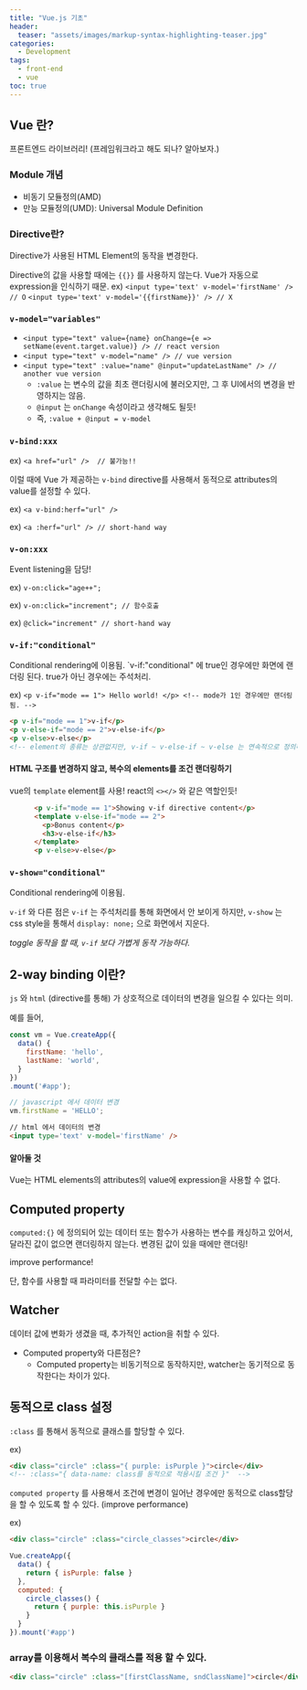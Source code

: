 ```yaml
---
title: "Vue.js 기초"
header:
  teaser: "assets/images/markup-syntax-highlighting-teaser.jpg"
categories:
  - Development
tags:
  - front-end
  - vue
toc: true
---
```


## Vue 란?

프론트엔드 라이브러리!
(프레임워크라고 해도 되나? 알아보자.)

### Module 개념

* 비동기 모듈정의(AMD)
* 만능 모듈정의(UMD): Universal Module Definition

### Directive란?

Directive가 사용된 HTML Element의 동작을 변경한다.

Directive의 값을 사용할 때에는 `{{}}` 를 사용하지 않는다. Vue가 자동으로 expression을 인식하기 때문.
ex) 
`<input type='text' v-model='firstName' /> // O`
`<input type='text' v-model='{{firstName}}' /> // X`

### `v-model="variables"`

* `<input type="text" value={name} onChange={e => setName(event.target.value)} /> // react version`
* `<input type="text" v-model="name" /> // vue version`
* `<input type="text" :value="name" @input="updateLastName" /> // another vue version`
    * `:value` 는 변수의 값을 최초 랜더링시에 불러오지만, 그 후 UI에서의 변경을 반영하지는 않음.
    * `@input` 는 `onChange` 속성이라고 생각해도 될듯!
    * 즉, `:value + @input = v-model`

### `v-bind:xxx`

ex) `<a href="url" />  // 불가능!!`

이럴 때에 Vue 가 제공하는 `v-bind` directive를 사용해서 동적으로 attributes의 value를 설정할 수 있다.

ex) `<a v-bind:herf="url" />`

ex) `<a :herf="url" /> // short-hand way`

### `v-on:xxx`

Event listening을 담당!

ex) `v-on:click="age++";`

ex) `v-on:click="increment"; // 함수호출`

ex) `@click="increment" // short-hand way`

### `v-if:"conditional"`

Conditional rendering에 이용됨.
`v-if:"conditional" 에 true인 경우에만 화면에 랜더링 된다. true가 아닌 경우에는 주석처리.

ex) `<p v-if="mode == 1"> Hello world! </p> <!-- mode가 1인 경우에만 랜더링 됨. --> `

```html
<p v-if="mode == 1">v-if</p>
<p v-else-if="mode == 2">v-else-if</p>
<p v-else>v-else</p>
<!-- element의 종류는 상관없지만, v-if ~ v-else-if ~ v-else 는 연속적으로 정의해야 한다. 아니면 에러 -->
```

#### HTML 구조를 변경하지 않고, 복수의 elements를 조건 랜더링하기

vue의 `template` element를 사용!
react의 `<></>` 와 같은 역할인듯!

```html
      <p v-if="mode == 1">Showing v-if directive content</p>
      <template v-else-if="mode == 2">
        <p>Bonus content</p>
        <h3>v-else-if</h3>
      </template>
      <p v-else>v-else</p>
```

### `v-show="conditional"`

Conditional rendering에 이용됨.

`v-if` 와 다른 점은 `v-if` 는 주석처리를 통해 화면에서 안 보이게 하지만, `v-show` 는 css style을 통해서 `display: none;` 으로 화면에서 지운다.

*toggle 동작을 할 때, `v-if` 보다 가볍게 동작 가능하다.*

## 2-way binding 이란?

`js` 와 `html` (directive를 통해) 가 상호적으로 데이터의 변경을 일으킬 수 있다는 의미.

예를 들어,

```js
const vm = Vue.createApp({
  data() {
    firstName: 'hello',
    lastName: 'world',
  }
})
.mount('#app');

// javascript 에서 데이터 변경
vm.firstName = 'HELLO';
```

```html
// html 에서 데이터의 변경
<input type='text' v-model='firstName' />
```

#### 알아둘 것

Vue는 HTML elements의 attributes의 value에 expression을 사용할 수 없다.

## Computed property

`computed:{}` 에 정의되어 있는 데이터 또는 함수가 사용하는 변수를 캐싱하고 있어서, 달라진 값이 없으면 랜더링하지 않는다. 변경된 값이 있을 때에만 랜더링!

improve performance!

단, 함수를 사용할 때 파라미터를 전달할 수는 없다.

## Watcher

데이터 값에 변화가 생겼을 때, 추가적인 action을 취할 수 있다.

* Computed property와 다른점은?
    * Computed property는 비동기적으로 동작하지만, watcher는 동기적으로 동작한다는 차이가 있다.

## 동적으로 class 설정

`:class` 를 통해서 동적으로 클래스를 할당할 수 있다.

ex)

```html
<div class="circle" :class="{ purple: isPurple }">circle</div>
<!-- :class="{ data-name: class를 동적으로 적용시킬 조건 }"  -->
```

`computed property` 를 사용해서 조건에 변경이 일어난 경우에만 동적으로 class할당을 할 수 있도록 할 수 있다. (improve performance)

ex)

```html
<div class="circle" :class="circle_classes">circle</div>
```

```js
Vue.createApp({
  data() {
    return { isPurple: false }
  },
  computed: {
    circle_classes() {
      return { purple: this.isPurple }
    }
  }
}).mount('#app')
```

### array를 이용해서 복수의 클래스를 적용 할 수 있다.

```html
<div class="circle" :class="[firstClassName, sndClassName]">circle</div>
```

